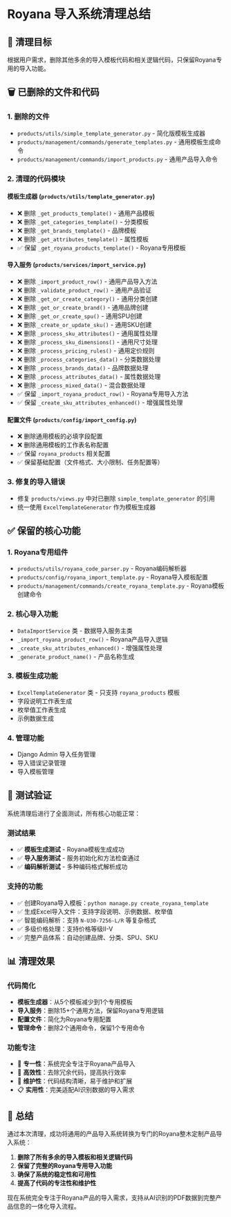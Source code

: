 # Royana 导入系统清理总结

## 🎯 清理目标

根据用户需求，删除其他多余的导入模板代码和相关逻辑代码，只保留Royana专用的导入功能。

## 🗑️ 已删除的文件和代码

### **1. 删除的文件**
- `products/utils/simple_template_generator.py` - 简化版模板生成器
- `products/management/commands/generate_templates.py` - 通用模板生成命令
- `products/management/commands/import_products.py` - 通用产品导入命令

### **2. 清理的代码模块**

#### **模板生成器 (`products/utils/template_generator.py`)**
- ❌ 删除 `_get_products_template()` - 通用产品模板
- ❌ 删除 `_get_categories_template()` - 分类模板
- ❌ 删除 `_get_brands_template()` - 品牌模板
- ❌ 删除 `_get_attributes_template()` - 属性模板
- ✅ 保留 `_get_royana_products_template()` - Royana专用模板

#### **导入服务 (`products/services/import_service.py`)**
- ❌ 删除 `_import_product_row()` - 通用产品导入方法
- ❌ 删除 `_validate_product_row()` - 通用产品验证
- ❌ 删除 `_get_or_create_category()` - 通用分类创建
- ❌ 删除 `_get_or_create_brand()` - 通用品牌创建
- ❌ 删除 `_get_or_create_spu()` - 通用SPU创建
- ❌ 删除 `_create_or_update_sku()` - 通用SKU创建
- ❌ 删除 `_process_sku_attributes()` - 通用属性处理
- ❌ 删除 `_process_sku_dimensions()` - 通用尺寸处理
- ❌ 删除 `_process_pricing_rules()` - 通用定价规则
- ❌ 删除 `_process_categories_data()` - 分类数据处理
- ❌ 删除 `_process_brands_data()` - 品牌数据处理
- ❌ 删除 `_process_attributes_data()` - 属性数据处理
- ❌ 删除 `_process_mixed_data()` - 混合数据处理
- ✅ 保留 `_import_royana_product_row()` - Royana专用导入方法
- ✅ 保留 `_create_sku_attributes_enhanced()` - 增强属性处理

#### **配置文件 (`products/config/import_config.py`)**
- ❌ 删除通用模板的必填字段配置
- ❌ 删除通用模板的工作表名称配置
- ✅ 保留 `royana_products` 相关配置
- ✅ 保留基础配置（文件格式、大小限制、任务配置等）

### **3. 修复的导入错误**
- 修复 `products/views.py` 中对已删除 `simple_template_generator` 的引用
- 统一使用 `ExcelTemplateGenerator` 作为模板生成器

## ✅ 保留的核心功能

### **1. Royana专用组件**
- `products/utils/royana_code_parser.py` - Royana编码解析器
- `products/config/royana_import_template.py` - Royana导入模板配置
- `products/management/commands/create_royana_template.py` - Royana模板创建命令

### **2. 核心导入功能**
- `DataImportService` 类 - 数据导入服务主类
- `_import_royana_product_row()` - Royana产品导入逻辑
- `_create_sku_attributes_enhanced()` - 增强属性处理
- `_generate_product_name()` - 产品名称生成

### **3. 模板生成功能**
- `ExcelTemplateGenerator` 类 - 只支持 `royana_products` 模板
- 字段说明工作表生成
- 枚举值工作表生成
- 示例数据生成

### **4. 管理功能**
- Django Admin 导入任务管理
- 导入错误记录管理
- 导入模板管理

## 🧪 测试验证

系统清理后进行了全面测试，所有核心功能正常：

### **测试结果**
- ✅ **模板生成测试** - Royana模板生成成功
- ✅ **导入服务测试** - 服务初始化和方法检查通过
- ✅ **编码解析测试** - 多种编码格式解析成功

### **支持的功能**
- ✅ 创建Royana导入模板：`python manage.py create_royana_template`
- ✅ 生成Excel导入文件：支持字段说明、示例数据、枚举值
- ✅ 智能编码解析：支持 `N-U30-7256-L/R` 等复杂格式
- ✅ 多级价格处理：支持价格等级II-V
- ✅ 完整产品体系：自动创建品牌、分类、SPU、SKU

## 📊 清理效果

### **代码简化**
- **模板生成器**：从5个模板减少到1个专用模板
- **导入服务**：删除15+个通用方法，保留Royana专用逻辑
- **配置文件**：简化为Royana专用配置
- **管理命令**：删除2个通用命令，保留1个专用命令

### **功能专注**
- 🎯 **专一性**：系统完全专注于Royana产品导入
- 🚀 **高效性**：去除冗余代码，提高执行效率
- 🔧 **维护性**：代码结构清晰，易于维护和扩展
- 📋 **实用性**：完美适配AI识别数据的导入需求

## 🎉 总结

通过本次清理，成功将通用的产品导入系统转换为专门的Royana整木定制产品导入系统：

1. **删除了所有多余的导入模板和相关逻辑代码**
2. **保留了完整的Royana专用导入功能**
3. **确保了系统的稳定性和可用性**
4. **提高了代码的专注性和维护性**

现在系统完全专注于Royana产品的导入需求，支持从AI识别的PDF数据到完整产品信息的一体化导入流程。
